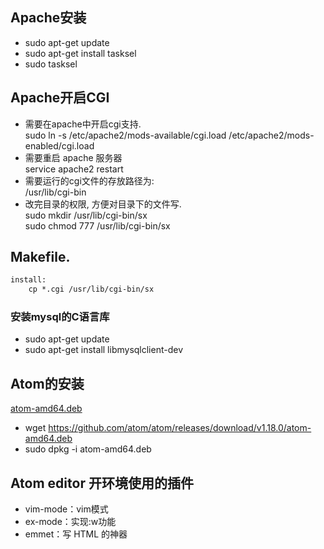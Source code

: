 ## Apache安装  
- sudo apt-get update  
- sudo apt-get install tasksel  
- sudo tasksel  
## Apache开启CGI  
- 需要在apache中开启cgi支持.  
sudo ln -s /etc/apache2/mods-available/cgi.load /etc/apache2/mods-enabled/cgi.load  
- 需要重启 apache 服务器  
service apache2 restart  
- 需要运行的cgi文件的存放路径为:  
/usr/lib/cgi-bin  
- 改完目录的权限, 方便对目录下的文件写.  
sudo mkdir /usr/lib/cgi-bin/sx  
sudo chmod 777 /usr/lib/cgi-bin/sx  
## Makefile.  
```html  
install:  
	cp *.cgi /usr/lib/cgi-bin/sx  
```
### 安装mysql的C语言库  
- sudo apt-get update  
- sudo apt-get install libmysqlclient-dev  
## Atom的安装  
[atom-amd64.deb](https://github.com/atom/atom/releases/download/v1.18.0/atom-amd64.deb)  
- wget https://github.com/atom/atom/releases/download/v1.18.0/atom-amd64.deb
- sudo dpkg -i atom-amd64.deb
## Atom editor 开环境使用的插件  
- vim-mode：vim模式   
- ex-mode：实现:w功能  
- emmet：写 HTML 的神器  
